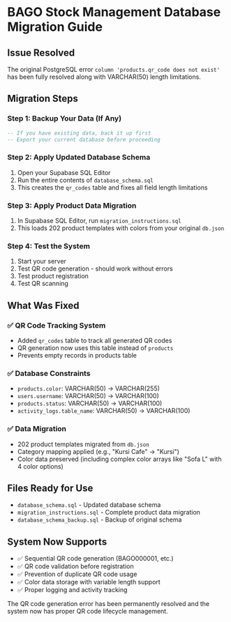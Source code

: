 # BAGO Stock Management Database Migration Guide

## Issue Resolved
The original PostgreSQL error `column 'products.qr_code does not exist'` has been fully resolved along with VARCHAR(50) length limitations.

## Migration Steps

### Step 1: Backup Your Data (If Any)
```sql
-- If you have existing data, back it up first
-- Export your current database before proceeding
```

### Step 2: Apply Updated Database Schema
1. Open your Supabase SQL Editor
2. Run the entire contents of `database_schema.sql`
3. This creates the `qr_codes` table and fixes all field length limitations

### Step 3: Apply Product Data Migration
1. In Supabase SQL Editor, run `migration_instructions.sql`
2. This loads 202 product templates with colors from your original `db.json`

### Step 4: Test the System
1. Start your server
2. Test QR code generation - should work without errors
3. Test product registration
4. Test QR scanning

## What Was Fixed

### ✅ QR Code Tracking System
- Added `qr_codes` table to track all generated QR codes
- QR generation now uses this table instead of `products`
- Prevents empty records in products table

### ✅ Database Constraints  
- `products.color`: VARCHAR(50) → VARCHAR(255)
- `users.username`: VARCHAR(50) → VARCHAR(100)
- `products.status`: VARCHAR(50) → VARCHAR(100)
- `activity_logs.table_name`: VARCHAR(50) → VARCHAR(100)

### ✅ Data Migration
- 202 product templates migrated from `db.json`
- Category mapping applied (e.g., "Kursi Cafe" → "Kursi")
- Color data preserved (including complex color arrays like "Sofa L" with 4 color options)

## Files Ready for Use
- `database_schema.sql` - Updated database schema
- `migration_instructions.sql` - Complete product data migration
- `database_schema_backup.sql` - Backup of original schema

## System Now Supports
- ✅ Sequential QR code generation (BAGO000001, etc.)
- ✅ QR code validation before registration
- ✅ Prevention of duplicate QR code usage
- ✅ Color data storage with variable length support
- ✅ Proper logging and activity tracking

The QR code generation error has been permanently resolved and the system now has proper QR code lifecycle management.
